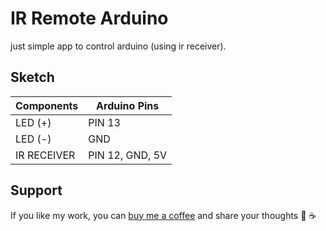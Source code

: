 # IR Remote Arduino

just simple app to control arduino (using ir receiver).

## Sketch

| Components  | Arduino Pins    |
|-------------|-----------------|
| LED (+)     | PIN 13          |
| LED (-)     | GND             |
| IR RECEIVER | PIN 12, GND, 5V |

## Support

If you like my work, you can [buy me a coffee](https://www.buymeacoffee.com/kudanil) and share your thoughts 🎉 ☕